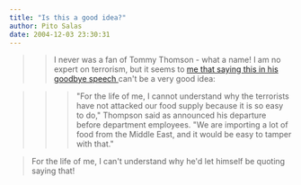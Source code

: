 ```yaml
---
title: "Is this a good idea?"
author: Pito Salas
date: 2004-12-03 23:30:31
---
```


>>

>> I never was a fan of Tommy Thomson - what a name! I am no expert on
terrorism, but it seems to [me that saying this in his goodbye speech
](<http://story.news.yahoo.com/news?tmpl=story&cid=514&e=1&u=/ap/20041203/ap_on_go_ca_st_pe/bush_cabinet>)can't
be a very good idea:

>>

>>> "For the life of me, I cannot understand why the terrorists have not
attacked our food supply because it is so easy to do," Thompson said as
announced his departure before department employees. "We are importing a lot
of food from the Middle East, and it would be easy to tamper with that."

>>

>>  
> For the life of me, I can't understand why he'd let himself be quoting
> saying that!


